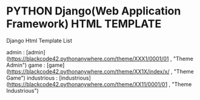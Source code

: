 # PYTHON Django(Web Application Framework) HTML TEMPLATE

Django Html Template List

admin       : [admin](https://blackcode42.pythonanywhere.com/theme/XXX1/0001/01 , "Theme Admin")
game        : [game](https://blackcode42.pythonanywhere.com/theme/XX1X/index/x/ , "Theme Game")
industrious : [industrious](https://blackcode42.pythonanywhere.com/theme/XX11/0001/01 , "Theme Industrious")